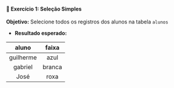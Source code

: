 #### 📝 Exercício 1: Seleção Simples
**Objetivo:** Selecione todos os registros dos alunos na tabela `alunos`
- **Resultado esperado:** 

| aluno  | faixa |
| :-------------: |:-------------:|
| guilherme      | azul     |
| gabriel      | branca    |
| José     | roxa    |